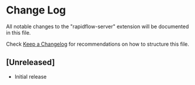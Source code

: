 # Change Log

All notable changes to the "rapidflow-server" extension will be documented in this file.

Check [Keep a Changelog](http://keepachangelog.com/) for recommendations on how to structure this file.

## [Unreleased]

- Initial release